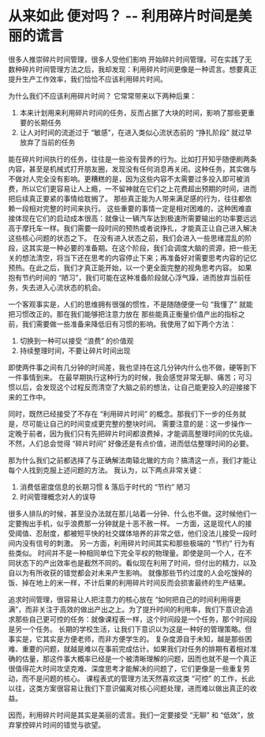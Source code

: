 # 从来如此 便对吗？ -- 利用碎片时间是美丽的谎言
很多人推崇碎片时间管理，很多人受他们影响 开始碎片时间管理。可在实践了无数种碎片时间管理方法之后，我却发现：利用碎片时间更像是一种谎言。想要真正提升生产工作效率，我们恰恰不应该利用碎片时间。

为什么我们不应该利用碎片时间？
它常常带来以下两种后果：
1. 本来计划用来利用碎片时间的任务，反而占据了大块的时间，影响了那些更重要的长期任务
2. 让人对时间的流逝过于 “敏感”，在进入类似心流状态前的 “挣扎阶段” 就过早放弃了当前的任务

能在碎片时间执行的任务，往往是一些没有营养的行为。比如打开知乎随便刷两条内容，甚至是机械式打开朋友圈，发现没有任何消息再关闭。这种任务，其实做与不做对人完全没有影响。更糟糕的是，因为这些内容不太需要过多投入即可被消费，所以它们更容易让人上瘾，一不留神就在它们之上花费超出预期的时间，进而把后续真正要紧的事情给耽搁了。
那些真正能为人带来满足感的行为，往往都依赖一段相对完整的时间来执行。
这些重要的事情一定是相对困难的，这种困难直接体现在它们的启动成本很高：就像让一辆汽车达到极速所需要输出的功率要远远高于摩托车一样。我们需要一段时间的预热或者说挣扎，才能真正让自己进入解决这些核心问题的状态之下。
在没有进入状态之前，我们会进入一些思绪混乱的阶段，这其实是一种必要的准备期。在这个阶段，我们会调度大脑的资源，把一些无关的想法清空，将当下还在思考的内容停止下来；再准备好对需要思考内容的记忆预热。在此之后，我们才真正能开始，以一个更全面完整的视角思考内容。
如果抱有节约时间的 “陋习”，我们可能在这种准备阶段就心浮气躁，进而放弃当前任务，失去进入心流状态的机会。

一个客观事实是，人们的思维拥有很强的惯性，不是随随便便一句 “我懂了” 就能把习惯改正的。那在我们能够把注意力放在 那些能真正衡量价值产出的指标之前，我们需要做一些准备来降低旧有习惯的影响。我使用了如下两个方法：
1. 切换到一种可以接受 “浪费” 的价值观
2. 持续整理时间，不要让碎片时间出现

即使两件事之间有几分钟的时间差，我也坚持在这几分钟内什么也不做，硬等到下一件事情到来。
在最早期执行这种行为的时候，我会感觉非常无聊、痛苦；可习惯以后，会发现这个过程反而清空了大脑之前的想法，让自己能更投入的迎接接下来的工作中。

同时，既然已经接受了不存在 “利用碎片时间” 的概念。那我们下一步的任务就是，尽可能让自己的时间变成更完整的整块时间。
需要注意的是：这一步操作一定晚于前者，因为我们只有先把碎片时间都浪费掉，才能调高整理时间的优先级。不然，人们总会觉得 “碎片时间” 好像还是有点价值，进而低估整理时间的必要。

那为什么我们之前都选择了与正确解法南辕北辙的方向？搞清这一点，我们才能让每个人找到克服上述问题的方法。
我认为，以下两点非常关键：
1. 消费低密度信息的长期习惯 & 落后于时代的 “节约” 陋习
2. 时间管理概念对人的误导

很多人排队的时候，甚至没办法就在那儿站着一分钟、什么也不做。这时候他们一定要掏出手机，似乎浪费那一分钟就是十恶不赦一样。
一方面，这是现代人的接受阈值、忍耐度，都被短平快的社交媒体培养的非常之低，他们没法儿接受一段时间内没有信号的刺激。
另一方面，利用碎片时间其实和那些极端的 “节约” 行为有些类似。
时间并不是一种相同单位下完全平权的物理量。即使是同一个人，在不同状态下的产出效率也是截然不同的。看似现在利用了时间，但付出的精力，以及自以为有所收获的错觉都会对未来产生影响。
就像那些节约过度的人会吃馊掉的饭、掉在地上的米一样，不计后果的利用碎片时间反而会损害最终的生产结果。

追求时间管理，很容易让人把注意力的核心放在 “如何把自己的时间利用得更满”，而非关注于高效的做出产出之上。为了提升时间的利用率，我们下意识会追求那些自己更可控的任务：就像课程表一样，这个时间段是一个任务，那个时间段是另一个任务。
长期的学校生活，让我们下意识以为这是一种好的管理策略。但事实是，它其实是方便老师，而非方便学生的。
复杂度源自于未知，越是那些困难、重要的问题，就越是难以在事前完成估计。如果我们对任务的排期有着相对准确的估量，那这件事大概率已经是一个被清晰理解的问题，因而也就不是一个真正很值得花大时间攻坚克难、深度思考才能解决的问题了，它们更像是一些重复劳动，而不是问题的核心。
课程表式的管理方法天然喜欢这类 “可控” 的工作，长此以往，这类方案很容易让我们下意识偏离对核心问题处理，进而难以做出真正的收益。

因而，利用碎片时间是其实是美丽的谎言。我们一定要接受 “无聊” 和 “低效”，放弃掌控碎片时间的错觉与欲望。
